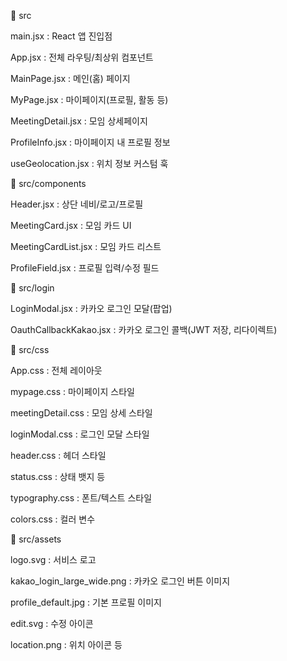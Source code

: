 📁 src


main.jsx : React 앱 진입점

App.jsx : 전체 라우팅/최상위 컴포넌트

MainPage.jsx : 메인(홈) 페이지

MyPage.jsx : 마이페이지(프로필, 활동 등)

MeetingDetail.jsx : 모임 상세페이지

ProfileInfo.jsx : 마이페이지 내 프로필 정보

useGeolocation.jsx : 위치 정보 커스텀 훅

📁 src/components

Header.jsx : 상단 네비/로고/프로필

MeetingCard.jsx : 모임 카드 UI

MeetingCardList.jsx : 모임 카드 리스트

ProfileField.jsx : 프로필 입력/수정 필드


📁 src/login

LoginModal.jsx : 카카오 로그인 모달(팝업)

OauthCallbackKakao.jsx : 카카오 로그인 콜백(JWT 저장, 리다이렉트)


📁 src/css

App.css : 전체 레이아웃

mypage.css : 마이페이지 스타일

meetingDetail.css : 모임 상세 스타일

loginModal.css : 로그인 모달 스타일

header.css : 헤더 스타일

status.css : 상태 뱃지 등

typography.css : 폰트/텍스트 스타일

colors.css : 컬러 변수


📁 src/assets

logo.svg : 서비스 로고

kakao_login_large_wide.png : 카카오 로그인 버튼 이미지

profile_default.jpg : 기본 프로필 이미지

edit.svg : 수정 아이콘

location.png : 위치 아이콘 등
